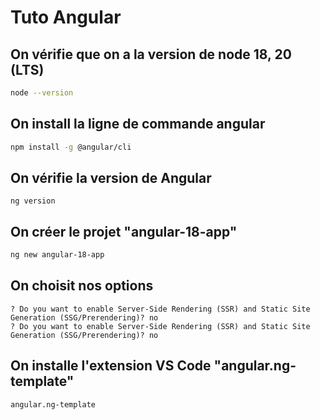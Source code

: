# Tuto Angular

## On vérifie que on a la version de node 18, 20 (LTS)
```bash
node --version
```

## On install la ligne de commande angular
```bash
npm install -g @angular/cli
```

## On vérifie la version de Angular
```
ng version
```

## On créer le projet "angular-18-app"
```bash
ng new angular-18-app
```

## On choisit nos options
```
? Do you want to enable Server-Side Rendering (SSR) and Static Site Generation (SSG/Prerendering)? no 
? Do you want to enable Server-Side Rendering (SSR) and Static Site Generation (SSG/Prerendering)? no 
```

## On installe l'extension VS Code "angular.ng-template"
```
angular.ng-template
```
